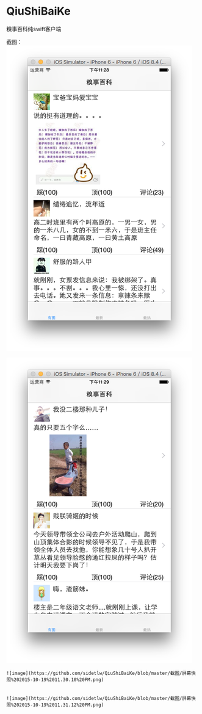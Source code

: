 # QiuShiBaiKe
糗事百科纯swift客户端

截图：
 ![image](https://github.com/sidetlw/QiuShiBaiKe/blob/master/截图/屏幕快照%202015-10-19%2011.28.32%20PM.png)
 
 
  ![image](https://github.com/sidetlw/QiuShiBaiKe/blob/master/截图/屏幕快照%202015-10-19%2011.29.47%20PM.png)
  
  
    ![image](https://github.com/sidetlw/QiuShiBaiKe/blob/master/截图/屏幕快照%202015-10-19%2011.30.10%20PM.png)  
    
    
    ![image](https://github.com/sidetlw/QiuShiBaiKe/blob/master/截图/屏幕快照%202015-10-19%2011.31.12%20PM.png)
  
